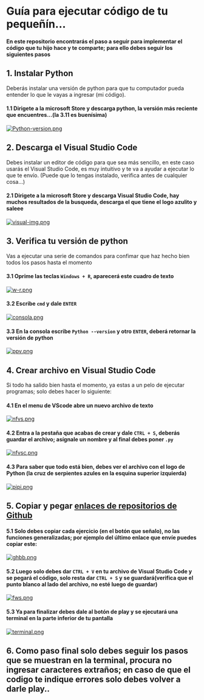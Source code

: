 # Guía para ejecutar código de tu pequeñín...
#### En este repositorio encontrarás el paso a seguir para implementar el código que tu hijo hace y te comparte; para ello debes seguir los siguientes pasos 

## 1. Instalar Python
Deberás instalar una versión de python para que tu computador pueda entender lo que le vayas a ingresar (mi código).
#### 1.1 Dirigete a la microsoft Store y descarga python, la versión más reciente que encuentres...(la 3.11 es buenísima)
[![Python-version.png](https://i.postimg.cc/P5dNCx4h/Python-version.png)](https://postimg.cc/qzZpYpSZ)
## 2. Descarga el Visual Studio Code
Debes instalar un editor de código para que sea más sencillo, en este caso usarás el Visual Studio Code, es muy intuitivo y te va a ayudar a ejecutar lo que te envío. (Puede que lo tengas instalado, verifica antes de cualquier cosa...)
#### 2.1 Dirigete a la microsoft Store y descarga Visual Studio Code, hay muchos resultados de la busqueda, descarga el que tiene el logo azulito y saleee
[![visual-img.png](https://i.postimg.cc/dtwJBfTj/visual-img.png)](https://postimg.cc/DmpVfB6S)
## 3. Verifica tu versión de python
Vas a ejecutar una serie de comandos para confimar que haz hecho bien todos los pasos hasta el momento
#### 3.1 Oprime las teclas `Windows + R`, aparecerá este cuadro de texto
[![w-r.png](https://i.postimg.cc/Y0XDQjWV/w-r.png)](https://postimg.cc/y3ZTH1nX)
#### 3.2 Escribe `cmd` y dale `ENTER `
[![consola.png](https://i.postimg.cc/ncPwzjZ9/consola.png)](https://postimg.cc/0b7CXNz9)
#### 3.3 En la consola escribe `Python --version` y otro `ENTER`, deberá retornar la versión de python
[![ppv.png](https://i.postimg.cc/dQW5HkhN/ppv.png)](https://postimg.cc/qg3cg7X2)
## 4. Crear archivo en Visual Studio Code
Si todo ha salido bien hasta el momento, ya estas a un pelo de ejecutar programas; solo debes hacer lo siguiente:
#### 4.1 En el menu de VScode abre un nuevo archivo de texto
[![nfvs.png](https://i.postimg.cc/bvjgD15r/nfvs.png)](https://postimg.cc/ts2W8npG)
#### 4.2 Entra a la pestaña que acabas de crear y dale `CTRL + S`, deberás guardar el archivo; asígnale un nombre y al final debes poner `.py`
[![nfvsc.png](https://i.postimg.cc/QMsgxhBW/nfvsc.png)](https://postimg.cc/v4qx0RtQ)
#### 4.3 Para saber que todo está bien, debes ver el archivo con el logo de Python (la cruz de serpientes azules en la esquina superior izquierda)
[![pipi.png](https://i.postimg.cc/gJt3Dhgv/pipi.png)](https://postimg.cc/VrMSsJQ6)
## 5. Copiar y pegar [enlaces de repositorios de Github](https://github.com/abellol/reto_11)
#### 5.1 Solo debes copiar cada ejercicio (en el botón que señalo), no las funciones generalizadas; por ejemplo del último enlace que envíe puedes copiar este:
[![ghbb.png](https://i.postimg.cc/2STd6gnc/ghbb.png)](https://postimg.cc/K1k3pqqB)
#### 5.2 Luego solo debes dar `CTRL + V` en tu archivo de Visual Studio Code y se pegará el código, solo resta dar `CTRL + S` y se guardará(verifica que el punto blanco al lado del archivo, no esté luego de guardar)
[![fws.png](https://i.postimg.cc/gcqxm8V4/fws.png)](https://postimg.cc/kDGJyVht)
#### 5.3 Ya para finalizar debes dale al botón de play y se ejecutará una terminal en la parte inferior de tu pantalla
[![terminal.png](https://i.postimg.cc/wj3MXrSb/terminal.png)](https://postimg.cc/4YkXZW4z)
## 6. Como paso final solo debes seguir los pasos que se muestran en la terminal, procura no ingresar caracteres extraños; en caso de que el codigo te indique errores solo debes volver a darle play..
